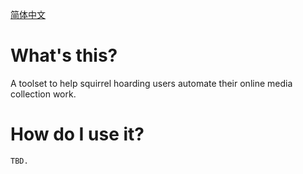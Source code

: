 [简体中文](README.zh_CN.md)

# What's this?

A toolset to help squirrel hoarding users automate their online media collection work.

# How do I use it?

    TBD.